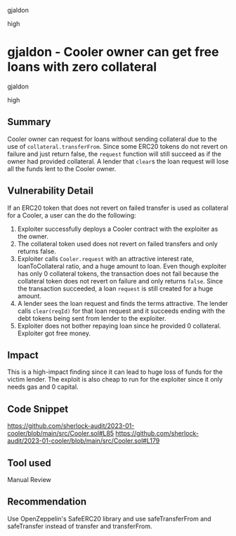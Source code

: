 gjaldon

high

# gjaldon - Cooler owner can get free loans with zero collateral

gjaldon

high

## Summary

Cooler owner can request for loans without sending collateral due to the use of `collateral.transferFrom`. Since some ERC20 tokens do not revert on failure and just return false, the `request` function will still succeed as if the owner had provided collateral. A lender that `clear`s the loan request will lose all the funds lent to the Cooler owner. 

## Vulnerability Detail
If an ERC20 token that does not revert on failed transfer is used as collateral for a Cooler, a user can the do the following:
1. Exploiter successfully deploys a Cooler contract with the exploiter as the owner.
2. The collateral token used does not revert on failed transfers and only returns false. 
3. Exploiter calls `Cooler.request` with an attractive interest rate, loanToCollateral ratio, and a huge amount to loan. Even though exploiter has only 0 collateral tokens, the transaction does not fail because the collateral token does not revert on failure and only returns `false`. Since the transaction succeeded, a loan `request` is still created for a huge amount.
4. A lender sees the loan request and finds the terms attractive. The lender calls `clear(reqId)` for that loan request and it succeeds ending with the debt tokens being sent from lender to the exploiter.
5. Exploiter does not bother repaying loan since he provided 0 collateral. Exploiter got free money.

## Impact
This is a high-impact finding since it can lead to huge loss of funds for the victim lender. The exploit is also cheap to run for the exploiter since it only needs gas and 0 capital. 

## Code Snippet
https://github.com/sherlock-audit/2023-01-cooler/blob/main/src/Cooler.sol#L85
https://github.com/sherlock-audit/2023-01-cooler/blob/main/src/Cooler.sol#L179

## Tool used
Manual Review

## Recommendation
Use OpenZeppelin's SafeERC20 library and use safeTransferFrom and safeTransfer instead of transfer and transferFrom.